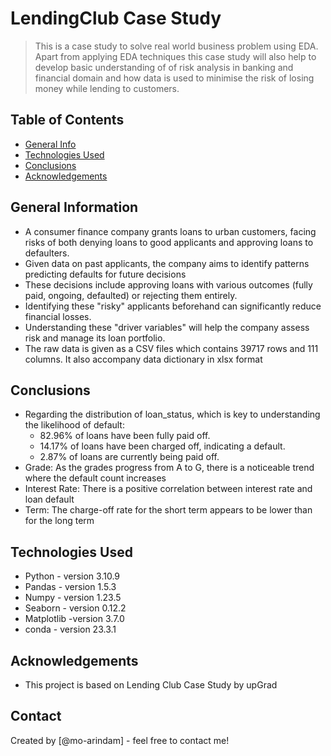 # LendingClub Case Study
> This is a case study to solve real world business problem using EDA. Apart from applying EDA techniques this case study will also help to develop basic understanding of of risk analysis in banking and financial domain and how data is used to minimise the risk of losing money while lending to customers.


## Table of Contents
* [General Info](#general-information)
* [Technologies Used](#technologies-used)
* [Conclusions](#conclusions)
* [Acknowledgements](#acknowledgements)

<!-- You can include any other section that is pertinent to your problem -->

## General Information
- A consumer finance company grants loans to urban customers, facing risks of both denying loans to good applicants and approving loans to defaulters.
- Given data on past applicants, the company aims to identify patterns predicting defaults for future decisions
- These decisions include approving loans with various outcomes (fully paid, ongoing, defaulted) or rejecting them entirely.
- Identifying these "risky" applicants beforehand can significantly reduce financial losses.
- Understanding these "driver variables" will help the company assess risk and manage its loan portfolio.
- The raw data is given as a CSV files which contains 39717 rows and 111 columns. It also accompany data dictionary in xlsx format


<!-- You don't have to answer all the questions - just the ones relevant to your project. -->

## Conclusions
- Regarding the distribution of loan_status, which is key to understanding the likelihood of default:
    - 82.96% of loans have been fully paid off.
    - 14.17% of loans have been charged off, indicating a default.
    - 2.87% of loans are currently being paid off.
- Grade: As the grades progress from A to G, there is a noticeable trend where the default count increases
- Interest Rate: There is a positive correlation between interest rate and loan default
- Term: The charge-off rate for the short term appears to be lower than for the long term


<!-- You don't have to answer all the questions - just the ones relevant to your project. -->


## Technologies Used
- Python  - version 3.10.9
- Pandas  - version 1.5.3
- Numpy   - version 1.23.5
- Seaborn - version 0.12.2
- Matplotlib -version 3.7.0
- conda - version 23.3.1 

<!-- As the libraries versions keep on changing, it is recommended to mention the version of library used in this project -->

## Acknowledgements
- This project is based on Lending Club Case Study by upGrad



## Contact
Created by [@mo-arindam] - feel free to contact me!


<!-- Optional -->
<!-- ## License -->
<!-- This project is open source and available under the [... License](). -->

<!-- You don't have to include all sections - just the one's relevant to your project -->